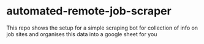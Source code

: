 # automated-remote-job-scraper
This repo shows the setup for a simple scraping bot for collection of info on job sites and organises this data into a google sheet for you
